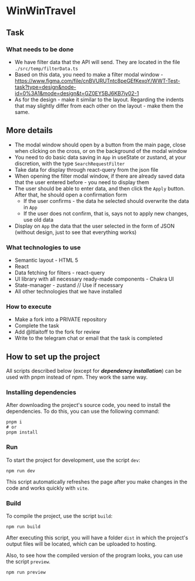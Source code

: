 # WinWinTravel

## Task

### What needs to be done

- We have filter data that the API will send. They are located in the file `./src/temp/filterData.ts`
- Based on this data, you need to make a filter modal window - https://www.figma.com/file/cnBVURUTntc8peGEfKexoY/WWT-Test-task?type=design&node-id=0%3A1&mode=design&t=GZ0EY5BJ6KB7iy02-1
- As for the design - make it similar to the layout. Regarding the indents that may slightly differ from each other on the layout - make them the same.

## More details

- The modal window should open by a button from the main page, close when clicking on the cross, or on the background of the modal window
- You need to do basic data saving in `App` in useState or zustand, at your discretion, with the type `SearchRequestFilter`
- Take data for display through react-query from the json file
- When opening the filter modal window, if there are already saved data that the user entered before - you need to display them
- The user should be able to enter data, and then click the `Apply` button. After that, he should open a confirmation form
  - If the user confirms - the data he selected should overwrite the data in `App`
  - If the user does not confirm, that is, says not to apply new changes, use old data
- Display on `App` the data that the user selected in the form of JSON (without design, just to see that everything works)

### What technologies to use

- Semantic layout - HTML 5
- React
- Data fetching for filters - react-query
- UI library with all necessary ready-made components - Chakra UI
- State-manager - zustand // Use if necessary
- All other technologies that we have installed

### How to execute

- Make a fork into a PRIVATE repository
- Complete the task
- Add @ltlaitoff to the fork for review
- Write to the telegram chat or email that the task is completed

## How to set up the project

All scripts described below (except for _**dependency installation**_) can be used with pnpm instead of npm. They work the same way.

### Installing dependencies

After downloading the project's source code, you need to install the dependencies. To do this, you can use the following command:

```shell
pnpm i
# or
pnpm install
```

### Run

To start the project for development, use the script `dev`:

```shell
npm run dev
```

This script automatically refreshes the page after you make changes in the code and works quickly with `vite`.

### Build

To compile the project, use the script `build`:

```shell
npm run build
```

After executing this script, you will have a folder `dist` in which the project's output files will be located, which can be uploaded to hosting.

Also, to see how the compiled version of the program looks, you can use the script `preview`.

```shell
npm run preview
```
